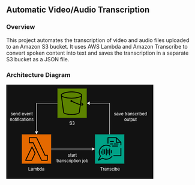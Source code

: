 ## Automatic Video/Audio Transcription 

### Overview
This project automates the transcription of video and audio files uploaded to an Amazon S3 bucket. It uses AWS Lambda and Amazon Transcribe to convert spoken content into text and saves the transcription in a separate S3 bucket as a JSON file.

### Architecture Diagram

<img src="/s3-auto-transcribe.png" alt="Architecture diagram of the application"/>
